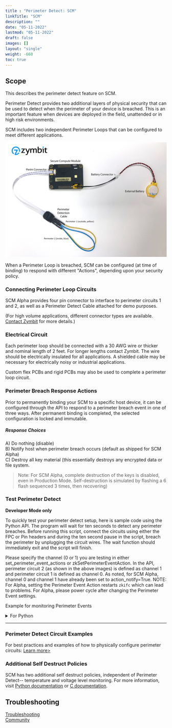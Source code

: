 ```yaml
---
title : "Perimeter Detect: SCM"
linkTitle: "SCM"
description: ""
date: "05-11-2022"
lastmod: "05-11-2022"
draft: false
images: []
layout: "single"
weight: -660
toc: true
---
```


## Scope

This describes the perimeter detect feature on SCM. 

<!-- ![HSM Perimeter Detect](../HSM-PD-perimter.png) -->

Perimeter Detect provides two additional layers of physical security that can be used to detect when the perimeter of your device is breached. This is an important feature when devices are deployed in the field, unattended  or in high risk environments. 

SCM includes two independent Perimeter Loops that can be configured to meet different applications.

![HSM Perimeter Detect](../SCM-perim-detect-cable.png) 


When a Perimeter Loop is breached, SCM can be configured (at time of binding) to respond with different "Actions", depending upon your security policy. 


### Connecting Perimeter Loop Circuits

SCM Alpha provides four pin connector to interface to perimeter circuits 1 and 2, as well as a Perimeter Detect Cable attached for demo purposes. <!-- This is convenient for rapid prototyping and small scale production situations. -->


<!-- ![HSM Perimeter Connector](../HSM-PD-connector.jpeg) -->

(For high volume applications, different connector types are available.  [Contact Zymbit](https://www.zymbit.com/contact-us/) for more details.)


### Electrical Circuit

Each perimeter loop should be connected with a 30 AWG wire or thicker and nominal length of 2 feet. For longer lengths contact Zymbit. The wire should be electrically insulated for all applications. A shielded cable may be necessary for electrically noisy or industrial applications. 

Custom flex PCBs and rigid PCBs may also be used to complete a perimeter loop circuit.


### Perimeter Breach Response Actions
Prior to permanently binding your SCM to a specific host device, it can be configured through the API to respond to a perimeter breach event in one of three ways. After permanent binding is completed, the selected configuration is locked and immutable. 

##### Response Choices

A)  Do nothing (disable)  
B)  Notify host when perimeter breach occurs (default as shipped for SCM Alpha)  
C)  Destroy all key material (this essentially destroys any encrypted data or file system.  

> Note: For SCM Alpha, complete destruction of the keys is disabled, even in Production Mode. Self-destruction is simulated by flashing a 6 flash sequenced 3 times, then recovering)  

### Test Perimeter Detect 
**Developer Mode only**

To quickly test your perimeter detect setup, here is sample code using the Python API. The program will wait for ten seconds to detect any perimeter breaches. Before running this script, connect the circuits using either the FPC or Pin headers and during the ten second pause in the script, breach the perimeter by unplugging the circuit wires. The wait function should immediately exit and the script will finish.

Please specify the channel (0 or 1) you are testing in either set_perimeter_event_actions or zkSetPerimeterEventAction. In the API, perimeter circuit 2 (as shown in the above images) is defined as channel 1 and perimeter circuit 1 is defined as channel 0. As noted, for SCM Alpha, channel 0 and channel 1 have already been set to action_notify=True. NOTE: For Alpha, setting the Perimeter Event Action restarts `zkifc` which can lead to problems. For Alpha, please power cycle after changing the Perimeter Event settings.

Example for monitoring Perimeter Events
<details>

<summary>For Python</summary>

```
#!/usr/bin/python3

import zymkey
from datetime import datetime
import time

# Get any existing events, including while powered down with battery in place
print("Checking for existing events.")
plst = zymkey.client.get_perimeter_detect_info()
print("Perimeter 1 Timestamp: " + str(datetime.fromtimestamp(plst[0])) + "  [" + str(plst[0]) + "]")
print("Perimeter 2 Timestamp: " + str(datetime.fromtimestamp(plst[1])) + "  [" + str(plst[1]) + "]")

# Clear the events
print("Clearing perimeter detect info...")
zymkey.client.clear_perimeter_detect_info()
time.sleep(2)

# Loop waiting for events while up and running
#while True:
while input('Enter or (q)uit: ') != 'q':
    try:
        print("Waiting 10 secs for an event")
        zymkey.client.wait_for_perimeter_event(timeout_ms=10000)
        plst = zymkey.client.get_perimeter_detect_info()
        print("Perimeter event detected!")
        print("Perimeter 1 Timestamp: " + str(datetime.fromtimestamp(plst[0])) + "  [" + str(plst[0]) + "]")
        print("Perimeter 2 Timestamp: " + str(datetime.fromtimestamp(plst[1])) + "  [" + str(plst[1]) + "]")
        print("Clearing perimeter detect info...")
        zymkey.client.clear_perimeter_detect_info()
        time.sleep(2)
    except zymkey.exceptions.ZymkeyTimeoutError:
        print("No perimeter event detected. (Timed out)")

```
</details>

----------

### Perimeter Detect Circuit Examples

For best practices and examples of how to physically configure perimeter circuits: 
[Learn more>](../examples)

### Additional Self Destruct Policies

SCM has two additional self destruct policies, independent of Perimeter Detect-- temperature and voltage level monitoring. For more information, visit [Python documentation](https://docs.zymbit.com/api/python_api/#setbatteryvoltageaction-45bcda8a) or [C documentation](https://docs.zymbit.com/api/c_api/#int--zkSetBatteryVoltageAction-f90f5fd1).

## Troubleshooting
[Troubleshooting](../../../troubleshooting/)  
[Community](https://community.zymbit.com/)

